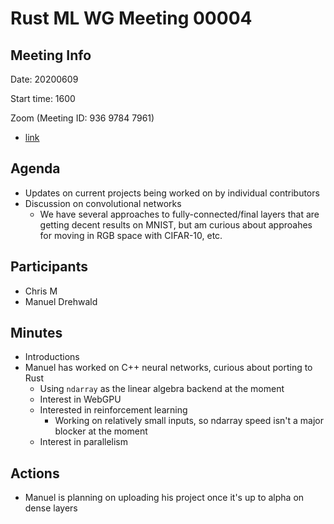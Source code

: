 
# Rust ML WG Meeting 00004 

## Meeting Info

Date: 20200609

Start time: 1600

Zoom (Meeting ID: 936 9784 7961)
* [link](https://cmu.zoom.us/j/93697847961)

## Agenda
- Updates on current projects being worked on by individual contributors
- Discussion on convolutional networks
    - We have several approaches to fully-connected/final layers that are getting decent results on MNIST, but am curious about approahes for moving in RGB space with CIFAR-10, etc. 


## Participants
- Chris M
- Manuel Drehwald

## Minutes
- Introductions
- Manuel has worked on C++ neural networks, curious about porting to Rust
    -  Using `ndarray` as the linear algebra backend at the moment
    - Interest in WebGPU
    - Interested in reinforcement learning
        - Working on relatively small inputs, so ndarray speed isn't a major blocker at the moment
    - Interest in parallelism


## Actions
- Manuel is planning on uploading his project once it's up to alpha on dense layers
